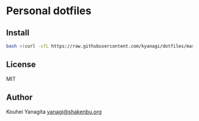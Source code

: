 # Personal dotfiles

## Install

```sh
bash <(curl -sfL https://raw.githubusercontent.com/kyanagi/dotfiles/master/install.sh)
```

## License

MIT

## Author

Kouhei Yanagita yanagi@shakenbu.org

